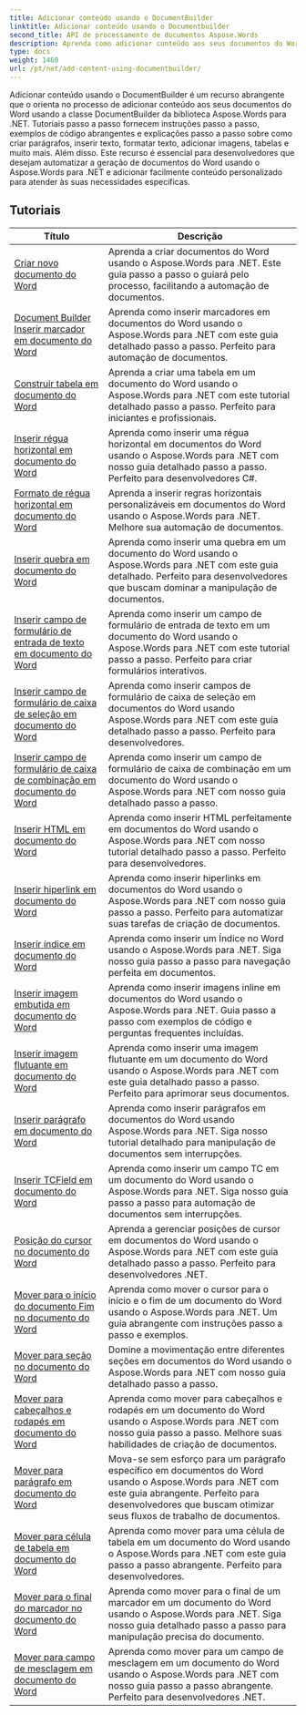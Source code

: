 ```yaml
---
title: Adicionar conteúdo usando o DocumentBuilder
linktitle: Adicionar conteúdo usando o Documentbuilder
second_title: API de processamento de documentos Aspose.Words
description: Aprenda como adicionar conteúdo aos seus documentos do Word usando o DocumentBuilder com Aspose.Words para .NET. Tutoriais práticos com exemplos de código detalhados.
type: docs
weight: 1460
url: /pt/net/add-content-using-documentbuilder/
---
```


Adicionar conteúdo usando o DocumentBuilder é um recurso abrangente que o orienta no processo de adicionar conteúdo aos seus documentos do Word usando a classe DocumentBuilder da biblioteca Aspose.Words para .NET. Tutoriais passo a passo fornecem instruções passo a passo, exemplos de código abrangentes e explicações passo a passo sobre como criar parágrafos, inserir texto, formatar texto, adicionar imagens, tabelas e muito mais. Além disso. Este recurso é essencial para desenvolvedores que desejam automatizar a geração de documentos do Word usando o Aspose.Words para .NET e adicionar facilmente conteúdo personalizado para atender às suas necessidades específicas.

 ## Tutoriais
| Título | Descrição |
| --- | --- |
| [Criar novo documento do Word](./create-new-document/) | Aprenda a criar documentos do Word usando o Aspose.Words para .NET. Este guia passo a passo o guiará pelo processo, facilitando a automação de documentos. |
| [Document Builder Inserir marcador em documento do Word](./document-builder-insert-bookmark/) | Aprenda como inserir marcadores em documentos do Word usando o Aspose.Words para .NET com este guia detalhado passo a passo. Perfeito para automação de documentos. |
| [Construir tabela em documento do Word](./build-table/) | Aprenda a criar uma tabela em um documento do Word usando o Aspose.Words para .NET com este tutorial detalhado passo a passo. Perfeito para iniciantes e profissionais. |
| [Inserir régua horizontal em documento do Word](./insert-horizontal-rule/) | Aprenda como inserir uma régua horizontal em documentos do Word usando o Aspose.Words para .NET com nosso guia detalhado passo a passo. Perfeito para desenvolvedores C#. |
| [Formato de régua horizontal em documento do Word](./horizontal-rule-format/) | Aprenda a inserir regras horizontais personalizáveis em documentos do Word usando o Aspose.Words para .NET. Melhore sua automação de documentos. |
| [Inserir quebra em documento do Word](./insert-break/) | Aprenda como inserir uma quebra em um documento do Word usando o Aspose.Words para .NET com este guia detalhado. Perfeito para desenvolvedores que buscam dominar a manipulação de documentos. |
| [Inserir campo de formulário de entrada de texto em documento do Word](./insert-text-input-form-field/) | Aprenda como inserir um campo de formulário de entrada de texto em um documento do Word usando o Aspose.Words para .NET com este tutorial passo a passo. Perfeito para criar formulários interativos. |
| [Inserir campo de formulário de caixa de seleção em documento do Word](./insert-check-box-form-field/) | Aprenda como inserir campos de formulário de caixa de seleção em documentos do Word usando Aspose.Words para .NET com este guia detalhado passo a passo. Perfeito para desenvolvedores. |
| [Inserir campo de formulário de caixa de combinação em documento do Word](./insert-combo-box-form-field/) | Aprenda como inserir um campo de formulário de caixa de combinação em um documento do Word usando o Aspose.Words para .NET com nosso guia detalhado passo a passo. |
| [Inserir HTML em documento do Word](./insert-html/) | Aprenda como inserir HTML perfeitamente em documentos do Word usando o Aspose.Words para .NET com nosso tutorial detalhado passo a passo. Perfeito para desenvolvedores. |
| [Inserir hiperlink em documento do Word](./insert-hyperlink/) | Aprenda como inserir hiperlinks em documentos do Word usando o Aspose.Words para .NET com nosso guia passo a passo. Perfeito para automatizar suas tarefas de criação de documentos. |
| [Inserir índice em documento do Word](./insert-table-of-contents/) | Aprenda como inserir um Índice no Word usando o Aspose.Words para .NET. Siga nosso guia passo a passo para navegação perfeita em documentos. |
| [Inserir imagem embutida em documento do Word](./insert-inline-image/) | Aprenda como inserir imagens inline em documentos do Word usando o Aspose.Words para .NET. Guia passo a passo com exemplos de código e perguntas frequentes incluídas. |
| [Inserir imagem flutuante em documento do Word](./insert-floating-image/) | Aprenda como inserir uma imagem flutuante em um documento do Word usando o Aspose.Words para .NET com este guia detalhado passo a passo. Perfeito para aprimorar seus documentos. |
| [Inserir parágrafo em documento do Word](./insert-paragraph/) | Aprenda como inserir parágrafos em documentos do Word usando Aspose.Words para .NET. Siga nosso tutorial detalhado para manipulação de documentos sem interrupções. |
| [Inserir TCField em documento do Word](./insert-tcfield/) | Aprenda como inserir um campo TC em um documento do Word usando o Aspose.Words para .NET. Siga nosso guia passo a passo para automação de documentos sem interrupções. |
| [Posição do cursor no documento do Word](./cursor-position/) | Aprenda a gerenciar posições de cursor em documentos do Word usando o Aspose.Words para .NET com este guia detalhado passo a passo. Perfeito para desenvolvedores .NET. |
| [Mover para o início do documento Fim no documento do Word](./move-to-document-start-end/) | Aprenda como mover o cursor para o início e o fim de um documento do Word usando o Aspose.Words para .NET. Um guia abrangente com instruções passo a passo e exemplos. |
| [Mover para seção no documento do Word](./move-to-section/) | Domine a movimentação entre diferentes seções em documentos do Word usando o Aspose.Words para .NET com nosso guia detalhado passo a passo. |
| [Mover para cabeçalhos e rodapés em documento do Word](./move-to-headers-footers/) | Aprenda como mover para cabeçalhos e rodapés em um documento do Word usando o Aspose.Words para .NET com nosso guia passo a passo. Melhore suas habilidades de criação de documentos. |
| [Mover para parágrafo em documento do Word](./move-to-paragraph/) | Mova-se sem esforço para um parágrafo específico em documentos do Word usando o Aspose.Words para .NET com este guia abrangente. Perfeito para desenvolvedores que buscam otimizar seus fluxos de trabalho de documentos. |
| [Mover para célula de tabela em documento do Word](./move-to-table-cell/) | Aprenda como mover para uma célula de tabela em um documento do Word usando o Aspose.Words para .NET com este guia passo a passo abrangente. Perfeito para desenvolvedores. |
| [Mover para o final do marcador no documento do Word](./move-to-bookmark-end/) | Aprenda como mover para o final de um marcador em um documento do Word usando o Aspose.Words para .NET. Siga nosso guia detalhado passo a passo para manipulação precisa do documento. |
| [Mover para campo de mesclagem em documento do Word](./move-to-merge-field/) | Aprenda como mover para um campo de mesclagem em um documento do Word usando o Aspose.Words para .NET com nosso guia passo a passo abrangente. Perfeito para desenvolvedores .NET. |